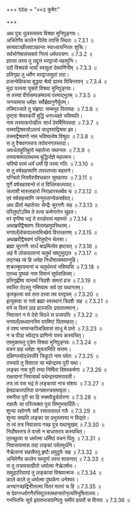 +++
title = "००३ कुबेरः"

+++


  
अथ पुत्रः पुलस्त्यस्य विश्रवा मुनिपुङ्गवः।  
अचिरेणैव कालेन पितेव तपसि स्थितः ॥ 7.3.1 ॥   
सत्यवाञ्छीलवाञ्छान्तः स्वाध्यायनिरतः शुचिः।  
सर्वभोगेष्वसंसक्तो नित्यं धर्मपरायणः ॥ 7.3.2 ॥   
ज्ञात्वा तस्य तु तद्वृत्तं भरद्वाजो महामुनिः।  
ददौ विश्रवसे भार्यां स्वसुतां देववर्णिनीम् ॥ 7.3.3 ॥   
प्रतिगृह्य तु धर्मेण भरद्वाजसुतां तदा।  
प्रजान्वेक्षिकया बुद्ध्या श्रेयो ह्यस्य विचिन्तयन् ॥ 7.3.4 ॥   
मुदा परमया युक्तो विश्रवा मुनिपुङ्गवः।  
स तस्यां वीर्यसम्पन्नमपत्यं परमाद्भुतम् ॥ 7.3.5 ॥   
जनयामास धर्मज्ञः सर्वैर्ब्रह्मगुणैर्युतम्।  
तस्मिञ्जाते तु संहृष्टः सम्बभूव पितामहः ॥ 7.3.6 ॥   
दृष्ट्वा श्रेयस्करीं बुद्धिं धनाध्यक्षो भविष्यति।  
नाम तस्याकरोत्प्रीतः सार्धं देवर्षिभिस्तदा ॥ 7.3.7 ॥   
यस्माद्विश्रवसोऽपत्यं सादृश्याद्विश्रवा इव।  
तस्माद्वैश्रवणो नाम भविष्यत्वेष विश्रुतः ॥ 7.3.8 ॥   
स तु वैश्रवणस्तत्र तपोवनगतस्तदा।  
अवर्धताहुतिहुतो महातेजा यथानलः ॥ 7.3.9 ॥   
तस्याश्रमपदस्थस्य बुद्धिर्जज्ञे महात्मनः।  
चरिष्ये परमं धर्मं धर्मो हि परमा गतिः ॥ 7.3.10 ॥   
स तु वर्षसहस्राणि तपस्तप्त्वा महावने।  
यन्त्रितो नियमैरुग्रैश्चकार सुमहत्तपः ॥ 7.3.11 ॥   
पूर्णे वर्षसहस्रान्ते तं तं विधिमकल्पयत्।  
जलाशी मारुताहारो निराहारस्तथैव च ॥ 7.3.12 ॥   
एवं वर्षसहस्राणि जग्मुस्तान्येकवर्षवत्।  
अथ प्रीतो महातेजाः सेन्द्रैः सुरगणैः सह ॥ 7.3.13 ॥   
परितुष्टोऽस्मि ते वत्स कर्मणानेन सुव्रत।  
वरं वृणीष्व भद्रं ते वरार्हस्त्वं महामते ॥ 7.3.14 ॥   
अथाब्रवीद्वैश्रवणः पितामहमुपस्थितम्।  
भगवल्ँलोकपालत्वमिच्छेयं वित्तरक्षणम् ॥ 7.3.15 ॥   
अथाब्रवीद्वैश्रवणं परितुष्टेन चेतसा।  
ब्रह्मा सुरगणैः सार्धं बाढमित्येव हृष्टवत् ॥ 7.3.16 ॥   
अहं वै लोकपालानां चतुर्थं स्रष्टुमुद्यतः ॥ 7.3.17 ॥   
तद्गच्छ त्वं हि धर्मज्ञ निधीशत्वमवाप्नुहि।  
शक्राम्बुपयमानां च चतुर्थस्त्वं भविष्यसि ॥ 7.3.18 ॥   
एतच्च पुष्पकं नाम विमानं सूर्यसन्निभम्।  
प्रतिगृह्णीष्व यानार्थं त्रिदशैः समतां व्रज ॥ 7.3.19 ॥   
स्वस्ति तेऽस्तु गमिष्यामः सर्व एव यथागतम्।  
कृतकृत्या वयं तात दत्त्वा तव वरद्वयम् ॥ 7.3.20 ॥   
इत्युक्त्वा स गतो ब्रह्मा स्वस्थानं त्रिदशैः सह ॥ 7.3.21 ॥   
वने स पितरं प्राह प्राञ्जलिः प्रयतात्मवान्।  
निवासनं न मे देवो विदधे स प्रजापतिः ॥ 7.3.22 ॥   
भगवल्ँलब्धवानस्मि वरमिष्टं पितामहात्।  
तं पश्य भगवन्कञ्चिन्निवासं साधु मे प्रभो ॥ 7.3.23 ॥   
न च पीडा भवेद्यत्र प्राणिनो यस्य कस्यचित्।  
एवमुक्तस्तु पुत्रेण विश्रवा मुनिपुङ्गवः ॥ 7.3.24 ॥   
वचनं प्राह धर्मज्ञः श्रूयतामिति सत्तमः।  
दक्षिणस्योदधेस्तीरे त्रिकूटो नाम पर्वतः ॥ 7.3.25 ॥   
तस्याग्रे तु विशाला सा महेन्द्रस्य पुरी यथा।  
लङ्का नाम पुरी रम्या निर्मिता विश्वकर्मणा ॥ 7.3.26 ॥   
राक्षसानां निवासार्थं यथेन्द्रस्यामरावती।  
तत्र त्वं वस भद्रं ते लङ्कायां नात्र संशयः ॥ 7.3.27 ॥   
हेमप्राकारपरिघा यन्त्रशस्त्रसमावृता।  
रमणीया पुरी सा हि रुक्मवैडूर्यतोरणा ॥ 7.3.28 ॥   
राक्षसैः सा परित्यक्ता पुरा विष्णुभयार्दितैः।  
शून्या रक्षोगणैः सर्वै रसातलतलं गतैः ॥ 7.3.29 ॥   
शून्या सम्प्रति लङ्का सा प्रभुस्तस्या न विद्यते।  
स त्वं तत्र निवासाय गच्छ पुत्र यथासुखम् ॥ 7.3.30 ॥   
निर्दोषस्तत्र ते वासो न बाधास्तत्र कस्यचित्।  
एतच्छुत्वा स धर्मात्मा धर्मिष्ठं वचनं पितुः ॥ 7.3.31 ॥   
निवासयामास तदा लङ्कां पर्वतमूर्धनि।  
नैर्ऋतानां सहस्रैस्तु हृष्टैः प्रमुदुतैः सह ॥ 7.3.32 ॥   
अचिरेणैव कालेन सम्पूर्णा तस्य शासनात् ॥ 7.3.33 ॥   
स तु तत्रावसत्प्रीतो धर्मात्मा नैर्ऋतर्षभः।  
समुद्रपरिघायां तु लङ्कायां विश्रवात्मजः ॥ 7.3.34 ॥   
काले काले तु धर्मात्मा पुष्पकेण धनेश्वरः।  
अभ्यागच्छद्विनीतात्मा पितरं मातरं च हि ॥ 7.3.35 ॥   
स देवगन्धर्वगणैरभिष्टुतस्तथाप्सरोनृत्यविभूषितालयः।  
गभस्तिभिः सूर्य इवावभासयन्पितुः समीपं प्रययौ स वित्तपः ॥ 7.3.36 ॥   

